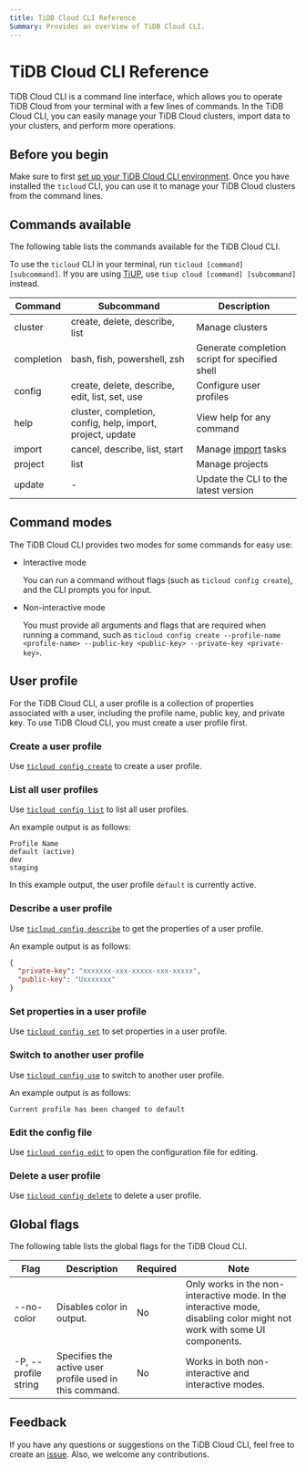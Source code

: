 ```yaml
---
title: TiDB Cloud CLI Reference
Summary: Provides an overview of TiDB Cloud CLI.
---
```


# TiDB Cloud CLI Reference

TiDB Cloud CLI is a command line interface, which allows you to operate TiDB Cloud from your terminal with a few lines of commands. In the TiDB Cloud CLI, you can easily manage your TiDB Cloud clusters, import data to your clusters, and perform more operations.

## Before you begin

Make sure to first [set up your TiDB Cloud CLI environment](/tidb-cloud/get-started-with-cli.md). Once you have installed the `ticloud` CLI, you can use it to manage your TiDB Cloud clusters from the command lines.

## Commands available

The following table lists the commands available for the TiDB Cloud CLI.

To use the `ticloud` CLI in your terminal, run `ticloud [command] [subcommand]`. If you are using [TiUP](https://docs.pingcap.com/tidb/stable/tiup-overview), use `tiup cloud [command] [subcommand]` instead.

| Command    | Subcommand                                                 | Description                                                                                              |
|------------|------------------------------------------------------------|----------------------------------------------------------------------------------------------------------|
| cluster    | create, delete, describe, list                             | Manage clusters                                                                                          |
| completion | bash, fish, powershell, zsh                                | Generate completion script for specified shell                                                           |
| config     | create, delete, describe, edit, list, set, use             | Configure user profiles                                                                                  |
| help       | cluster, completion, config, help, import, project, update | View help for any command                                                                                |
| import     | cancel, describe, list, start                              | Manage [import](/tidb-cloud/tidb-cloud-migration-overview.md#import-data-from-files-to-tidb-cloud) tasks |
| project    | list                                                       | Manage projects                                                                                          |
| update     | -                                                          | Update the CLI to the latest version                                                                     |

## Command modes

The TiDB Cloud CLI provides two modes for some commands for easy use:

- Interactive mode

    You can run a command without flags (such as `ticloud config create`), and the CLI prompts you for input.

- Non-interactive mode

    You must provide all arguments and flags that are required when running a command, such as `ticloud config create --profile-name <profile-name> --public-key <public-key> --private-key <private-key>`.

## User profile

For the TiDB Cloud CLI, a user profile is a collection of properties associated with a user, including the profile name, public key, and private key. To use TiDB Cloud CLI, you must create a user profile first.

### Create a user profile

Use [`ticloud config create`](/tidb-cloud/ticloud-config-create.md) to create a user profile.

### List all user profiles

Use [`ticloud config list`](/tidb-cloud/ticloud-config-list.md) to list all user profiles.

An example output is as follows:

```
Profile Name
default (active)
dev
staging
```

In this example output, the user profile `default` is currently active.

### Describe a user profile

Use [`ticloud config describe`](/tidb-cloud/ticloud-config-describe.md) to get the properties of a user profile.

An example output is as follows:

```json
{
  "private-key": "xxxxxxx-xxx-xxxxx-xxx-xxxxx",
  "public-key": "Uxxxxxxx"
}
```

### Set properties in a user profile

Use [`ticloud config set`](/tidb-cloud/ticloud-config-set.md) to set properties in a user profile.

### Switch to another user profile

Use [`ticloud config use`](/tidb-cloud/ticloud-config-use.md) to switch to another user profile.

An example output is as follows:

```
Current profile has been changed to default
```

### Edit the config file

Use [`ticloud config edit`](/tidb-cloud/ticloud-config-edit.md) to open the configuration file for editing.

### Delete a user profile

Use [`ticloud config delete`](/tidb-cloud/ticloud-config-delete.md) to delete a user profile.

## Global flags

The following table lists the global flags for the TiDB Cloud CLI.

| Flag                 | Description                                   | Required | Note                                                                                                                    |
|----------------------|-----------------------------------------------|----------|--------------------------------------------------------------------------------------------------------------------------|
| --no-color           | Disables color in output.                      | No       | Only works in the non-interactive mode. In the interactive mode, disabling color might not work with some UI components. |
| -P, --profile string | Specifies the active user profile used in this command. | No       | Works in both non-interactive and interactive modes.                                                                      |

## Feedback

If you have any questions or suggestions on the TiDB Cloud CLI, feel free to create an [issue](https://github.com/tidbcloud/tidbcloud-cli/issues/new/choose). Also, we welcome any contributions.
